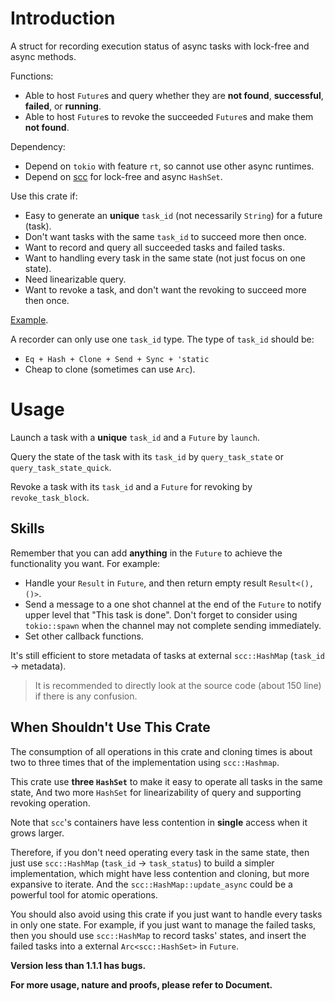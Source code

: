 # Introduction

A struct for recording execution status of async tasks with lock-free and async methods.

Functions:
- Able to host `Future`s and query whether they are **not found**, **successful**, **failed**, or **running**.
- Able to host `Future`s to revoke the succeeded `Future`s and make them **not found**.

Dependency:
- Depend on `tokio` with feature `rt`, so cannot use other async runtimes.
- Depend on [scc](https://crates.io/crates/scc) for lock-free and async `HashSet`.

Use this crate if:
- Easy to generate an **unique** `task_id` (not necessarily `String`) for a future (task).
- Don't want tasks with the same `task_id` to succeed more then once.
- Want to record and query all succeeded tasks and failed tasks.
- Want to handling every task in the same state (not just focus on one state).
- Need linearizable query.
- Want to revoke a task, and don't want the revoking to succeed more then once.

[Example](https://github.com/Ayana-chan/ipfs_storage_cruster/tree/master/crates/async_tasks_recorder/examples).

A recorder can only use one `task_id` type. The type of `task_id` should be:
- `Eq + Hash + Clone + Send + Sync + 'static`
- Cheap to clone (sometimes can use `Arc`).

# Usage

Launch a task with a **unique** `task_id` and a `Future` by `launch`.

Query the state of the task with its `task_id`
by `query_task_state` or `query_task_state_quick`.

Revoke a task with its `task_id` and a `Future` for revoking by `revoke_task_block`.

## Skills

Remember that you can add **anything** in the `Future` to achieve the functionality you want.
For example:
- Handle your `Result` in `Future`, and then return empty result `Result<(),()>`.
- Send a message to a one shot channel at the end of the `Future` to notify upper level that "This task is done".
  Don't forget to consider using `tokio::spawn` when the channel may not complete sending immediately.
- Set other callback functions.

It's still efficient to store metadata of tasks at external `scc::HashMap` (`task_id` \-\> metadata).

> It is recommended to directly look at the source code (about 150 line) if there is any confusion.

## When Shouldn't Use This Crate

The consumption of all operations in this crate and cloning times
is about two to three times that of the implementation using `scc::Hashmap`.

This crate use **three `HashSet`** to make it easy to operate all tasks in the same state,
And two more `HashSet` for linearizability of query and supporting revoking operation.

Note that `scc`'s containers have less contention in **single** access when it grows larger.

Therefore, if you don't need operating every task in the same state,
then just use `scc::HashMap` (`task_id` \-\> `task_status`) to build a simpler implementation,
which might have less contention and cloning, but more expansive to iterate.
And the `scc::HashMap::update_async` could be a powerful tool for atomic operations.

You should also avoid using this crate if you just want to handle every tasks in only one state.
For example, if you just want to manage the failed tasks,
then you should use `scc::HashMap` to record tasks' states,
and insert the failed tasks into a external `Arc<scc::HashSet>` in `Future`.

**Version less than 1.1.1 has bugs.**

**For more usage, nature and proofs, please refer to Document.**

